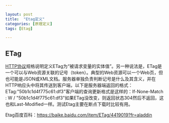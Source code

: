 ```yaml
---

layout: post
title:  "Etag定义"
categories: [原理定义]
tags: [Etag]

---
```


## **ETag**

[HTTP协议](https://baike.baidu.com/item/HTTP协议/1276942)规格说明定义ETag为“被请求变量的实体值”。另一种说法是，ETag是一个可以与Web资源关联的记号（token）。典型的Web资源可以一个Web页，但也可能是JSON或XML文档。服务器单独负责判断记号是什么及其含义，并在HTTP响应头中将其传送到客户端，以下是服务器端返回的格式：ETag:"50b1c1d4f775c61:df3"客户端的查询更新格式是这样的：If-None-Match : W / "50b1c1d4f775c61:df3"如果ETag没改变，则返回状态304然后不返回，这也和Last-Modified一样。测试Etag主要在断点下载时比较有用。  

Etag百度百科：<https://baike.baidu.com/item/ETag/4419019?fr=aladdin>